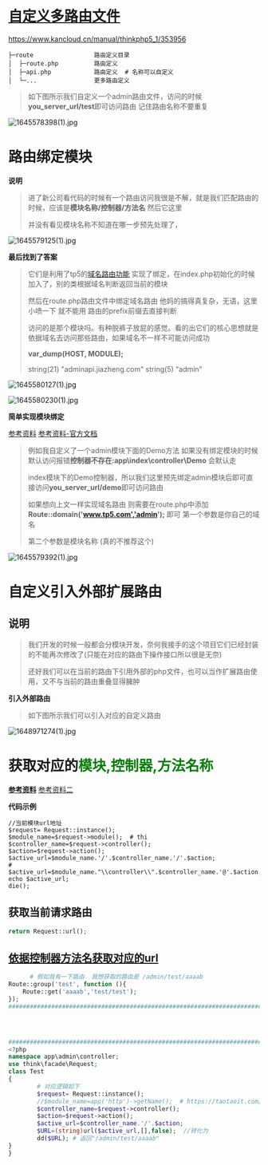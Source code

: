 # [自定义多路由文件](https://www.kancloud.cn/manual/thinkphp5_1/353962)

https://www.kancloud.cn/manual/thinkphp5_1/353956

```shell
├─route                 路由定义目录
│  ├─route.php          路由定义
│  ├─api.php            路由定义  # 名称可以自定义
│  └─...                更多路由定义
```

> 如下图所示我们自定义一个admin路由文件，访问的时候**you_server_url/test**即可访问路由 记住路由名称不要重复

![1645578398(1).jpg](https://s2.loli.net/2022/02/23/ufMFmtrA6IOxzLX.png)



# 路由绑定模块

**说明**

> 进了新公司看代码的时候有一个路由访问我很是不解，就是我们匹配路由的时候，应该是**模块名称/控制器/方法名** 然后它这里
>
> 并没有看见模块名称不知道在哪一步预先处理了，

![1645579125(1).jpg](https://s2.loli.net/2022/02/23/7Gyv9DumR5MTgca.png)

**最后找到了答案**

> 它们是利用了tp5的[域名路由功能](https://www.kancloud.cn/manual/thinkphp5/118039) 实现了绑定，在index.php初始化的时候加入了，别的类根据域名判断返回当前的模块
>
> 然后在route.php路由文件中绑定域名路由 他妈的搞得真复杂，无语，这里小喷一下 就不能用 路由的prefix前缀去直接判断
>
> 访问的是那个模块吗。有种脱裤子放屁的感觉。看的出它们的核心思想就是依据域名去访问那些路由，如果域名不一样不可能访问成功
>
> 
>
> **var_dump(HOST, MODULE);**
>
> string(21) "adminapi.jiazheng.com" string(5) "admin"

![1645580127(1).jpg](https://s2.loli.net/2022/02/23/wVjEgDv9U6RaSO4.png)

![1645580230(1).jpg](https://s2.loli.net/2022/02/23/UOCSgo3cYfJthBs.png)

**简单实现模块绑定**

[参考资料](https://www.thinkphp.cn/topic/53475.html) [参考资料-官方文档](https://www.kancloud.cn/manual/thinkphp5/118040)

> 例如我自定义了一个admin模块下面的Demo方法 如果没有绑定模块的时候默认访问报错**控制器不存在:app\index\controller\Demo** 会默认走
>
> index模块下的Demo控制器，所以我们这里预先绑定admin模块后即可直接访问**you_server_url/demo**即可访问路由
>
> 如果想向上文一样实现域名路由 则需要在route.php中添加**Route::domain('www.tp5.com','admin');** 即可 第一个参数是你自己的域名 
>
> 第二个参数是模块名称   (真的不推荐这个)

![1645579392(1).jpg](https://s2.loli.net/2022/02/23/e8hiaNdGfSFjkJx.png)



# 自定义引入外部扩展路由

##  **说明**

> 我们开发的时候一般都会分模块开发，奈何我接手的这个项目它们已经封装的不能再次修改了(只能在对应的路由下操作接口所以很是无奈)
>
> 还好我们可以在当前的路由下引用外部的php文件，也可以当作扩展路由使用，又不与当前的路由重叠显得臃肿

**引入外部路由**

> 如下图所示我们可以引入对应的自定义路由

![1648971274(1).jpg](https://s2.loli.net/2022/04/03/Sg3jOo6ziyB75wY.png)

# 获取对应的<font color='green'>模块,控制器,方法名称</font>

[**参考资料**](http://t.zoukankan.com/clubs-p-9075421.html)   [参考资料二](https://blog.csdn.net/sloafer/article/details/103404040)

**代码示例**

```shell
//当前模块url地址
$request= Request::instance();
$module_name=$request->module();  # thi
$controller_name=$request->controller();
$action=$request->action();
$active_url=$module_name.'/'.$controller_name.'/'.$action;
# $active_url=$module_name."\\controller\\".$controller_name.'@'.$action;
echo $active_url;
die();
```

## 获取当前请求路由

```php
return Request::url();
```

## [依据控制器方法名获取对应的url](https://www.kancloud.cn/manual/thinkphp6_0/1037508)

```php
      # 假如我有一下路由  我想获取的路由是 /admin/test/aaaab
Route::group('test', function (){
    Route::get('aaaab','test/test');
});
################################################################################   




################################################################################   
<?php
namespace app\admin\controller;
use think\facade\Request;
class Test
{
        # 对应逻辑如下
        $request= Request::instance();
        //$module_name=app('http')->getName();  # https://taotaoit.com/article/details/1735.html
        $controller_name=$request->controller();
        $action=$request->action();
        $active_url=$controller_name.'/'.$action;
        $URL=(string)url($active_url,[],false);  //转化为
        dd($URL); # 返回"/admin/test/aaaab"
}
}
```


